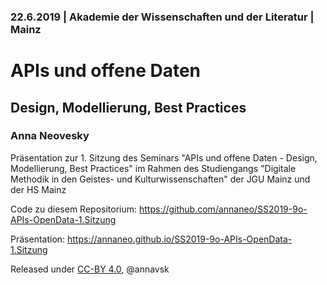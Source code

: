 ### 22.6.2019 | Akademie der Wissenschaften und der Literatur | Mainz

# APIs und offene Daten

## Design, Modellierung, Best Practices

### Anna Neovesky

Präsentation zur 1. Sitzung des Seminars "APIs und offene Daten - Design, Modellierung, Best Practices" im Rahmen des Studiengangs "Digitale Methodik in den Geistes- und Kulturwissenschaften" der JGU Mainz und der HS Mainz

Code zu diesem Repositorium:
https://github.com/annaneo/SS2019-9o-APIs-OpenData-1.Sitzung

Präsentation: https://annaneo.github.io/SS2019-9o-APIs-OpenData-1.Sitzung

Released under [CC-BY 4.0](https://creativecommons.org/licenses/by/4.0/), @annavsk
